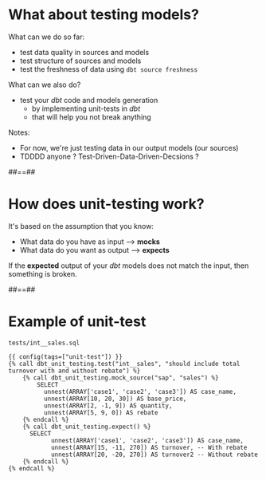 <!-- .slide: class="with-code"-->
# What about testing models?

What can we do so far:

* test data quality in sources and models
* test structure of sources and models
* test the freshness of data using `dbt source freshness`

What can we also do?

* test your _dbt_ code and models generation
  * by implementing unit-tests in _dbt_
  * that will help you not break anything

Notes:
* For now, we're just testing data in our output models (our sources)
* TDDDD anyone ? Test-Driven-Data-Driven-Decsions ?

##==##
<!-- .slide -->
# How does unit-testing work?

It's based on the assumption that you know:

* What data do you have as input --> **mocks**
* What data do you want as output --> **expects**

If the **expected** output of your _dbt_ models does not match the input, then something is broken.

##==##
<!-- .slide: class="with-code"-->
# Example of unit-test

`tests/int__sales.sql`
```sql[]
{{ config(tags=["unit-test"]) }}
{% call dbt_unit_testing.test("int__sales", "should include total turnover with and without rebate") %}
    {% call dbt_unit_testing.mock_source("sap", "sales") %}
        SELECT
          unnest(ARRAY['case1', 'case2', 'case3']) AS case_name,
          unnest(ARRAY[10, 20, 30]) AS base_price,
          unnest(ARRAY[2, -1, 9]) AS quantity,
          unnest(ARRAY[5, 9, 0]) AS rebate
    {% endcall %}
    {% call dbt_unit_testing.expect() %}
      SELECT
            unnest(ARRAY['case1', 'case2', 'case3']) AS case_name,
            unnest(ARRAY[15, -11, 270]) AS turnover, -- With rebate
            unnest(ARRAY[20, -20, 270]) AS turnover2 -- Without rebate
    {% endcall %}
{% endcall %}

```
